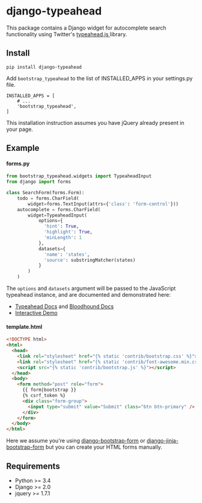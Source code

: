 # django-typeahead

This package contains a Django widget for autocomplete search functionality using Twitter's [typeahead.js ](https://github.com/twitter/typeahead.js) library.

## Install

    pip install django-typeahead

Add `bootstrap_typeahead` to the list of INSTALLED_APPS in your settings.py file.

    INSTALLED_APPS = [
        # ...
        'bootstrap_typeahead',
    ]

This installation instruction assumes you have jQuery already present in your page.

## Example

#### forms.py

```python
from bootstrap_typeahead.widgets import TypeaheadInput
from django import forms

class SearchForm(forms.Form):
    todo = forms.CharField(
        widget=forms.TextInput(attrs={'class': 'form-control'}))
    autocomplete = forms.CharField(
        widget=TypeaheadInput(
            options={
              'hint': True,
              'highlight': True,
              'minLength': 1
            },
            datasets={
              'name': 'states',
              'source': substringMatcher(states)
            }
        )
    )
```

The `options` and `datasets` argument will be passed to the JavaScript typeahead instance,
and are documented and demonstrated here:

* [Typeahead Docs](https://github.com/twitter/typeahead.js/blob/master/doc/jquery_typeahead.md) and [Bloodhound Docs](https://github.com/twitter/typeahead.js/blob/master/doc/bloodhound.md)
* [Interactive Demo](https://twitter.github.io/typeahead.js/examples/)

#### template.html

```html
<!DOCTYPE html>
<html>
  <head>
    <link rel="stylesheet" href="{% static 'contrib/bootstrap.css' %}">
    <link rel="stylesheet" href="{% static 'contrib/font-awesome.min.css' %}">
    <script src="{% static 'contrib/bootstrap.js' %}"></script>
  </head>
  <body>
    <form method="post" role="form">
      {{ form|bootstrap }}
      {% csrf_token %}
      <div class="form-group">
        <input type="submit" value="Submit" class="btn btn-primary" />
      </div>
    </form>
  </body>
</html>
```

Here we assume you're using [django-bootstrap-form](https://github.com/tzangms/django-bootstrap-form) or
[django-jinja-bootstrap-form](https://github.com/samuelcolvin/django-jinja-bootstrap-form) but you can
create your HTML forms manually.

## Requirements

* Python >= 3.4
* Django >= 2.0
* jquery >= 1.7.1
